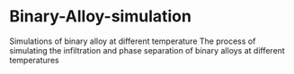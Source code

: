 # Binary-Alloy-simulation
Simulations of binary alloy at different temperature
The process of simulating the infiltration and phase separation of binary alloys at different temperatures
